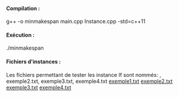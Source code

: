 
#### Compilation :

g++ -o minmakespan main.cpp Instance.cpp -std=c++11

#### Exécution :

./minmakespan

#### Fichiers d'instances :

Les fichiers permettant de tester les instance If sont nommés:
, exemple2.txt, exemple3.txt, exemple4.txt
[exemple1.txt](https://github.com/PierreCaillaudM/minmakespan/blob/master/exemple1.txt)
[exemple2.txt](https://github.com/PierreCaillaudM/minmakespan/blob/master/exemple2.txt)
[exemple3.txt](https://github.com/PierreCaillaudM/minmakespan/blob/master/exemple3.txt)
[exemple4.txt](https://github.com/PierreCaillaudM/minmakespan/blob/master/exemple4.txt)
